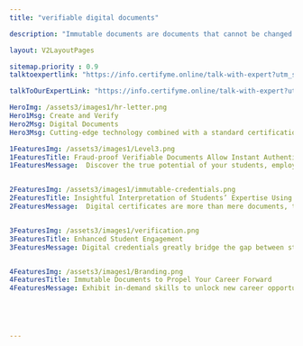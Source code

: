 ```yaml
---
title: "verifiable digital documents"

description: "Immutable documents are documents that cannot be changed once they have been written."

layout: V2LayoutPages

sitemap.priority : 0.9
talktoexpertlink: "https://info.certifyme.online/talk-with-expert?utm_source=verifiable-documents&utm_medium=hero&utm_campaign=Talk+to+the+expert"

talkToOurExpertLink: "https://info.certifyme.online/talk-with-expert?utm_source=verifiable-documents&utm_medium=review&utm_campaign=Talk+to+our+expert"

HeroImg: /assets3/images1/hr-letter.png
Hero1Msg: Create and Verify 
Hero2Msg: Digital Documents
Hero3Msg: Cutting-edge technology combined with a standard certification process to make credentials foolproof and offer a stamp of approval to students.

1FeaturesImg: /assets3/images1/Level3.png
1FeaturesTitle: Fraud-proof Verifiable Documents Allow Instant Authentication
1FeaturesMessage:  Discover the true potential of your students, employees, and trainees by associating with CertifyMe. Our verifiable document-issuing platform came into action to confront the certificate forgery issue.<br> Give candidates a sense of security and authenticity by turning digital. Our immutable documents not only protect organizations from misrepresentation but also allow students to portray a positive, credible image. Candidates also experience a streamlined certificate-sharing and downloading process.


2FeaturesImg: /assets3/images1/immutable-credentials.png
2FeaturesTitle: Insightful Interpretation of Students’ Expertise Using Verifiable Documents
2FeaturesMessage:  Digital certificates are more than mere documents, they are proof of authenticity. The credentials showcase learners’ skills. Maintaining credibility allows students to demonstrate their knowledge to potential employers and establish a strong professional portfolio. <br><br>We align job requirements with skill possession following an accurate metadata mapping solution. Leverage the benefits of verifiable credentials to furbish the road toward the dream jobs of students/trainees.<br><br>Digital badges bring your business to the forefront without investing in marketing channels. The greater number of students who share/download your digital certificates, the more conversion you receive.  


3FeaturesImg: /assets3/images1/verification.png
3FeaturesTitle: Enhanced Student Engagement
3FeaturesMessage: Digital credentials greatly bridge the gap between student enrollment and students completing the course/program. The desire for verified and attested certificates that also recognize students’ skills and expertise without the fear of misplacing it works wonders for enhanced student commitment. In the same way, training institutes can boost employee engagement in their upskilling programs. 


4FeaturesImg: /assets3/images1/Branding.png
4FeaturesTitle: Immutable Documents to Propel Your Career Forward
4FeaturesMessage: Exhibit in-demand skills to unlock new career opportunities and scope to advance your career. Our digital certificates not only enable organizations to defy all odds but the students and employees as well. The digital badges, verifiable documents, and fraud-proof credentials endorse a robust professional profile.<br><br>Make your brand invaluable by designing and issuing verifiable documents that attract and persuade the best brains. Achieve business results by teaming up with CertifyMe.  





---
```

